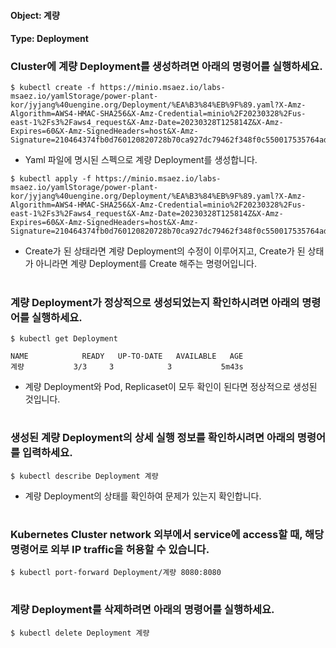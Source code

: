 
#### Object: 계량
#### Type: Deployment

### Cluster에 계량 Deployment를 생성하려면 아래의 명령어를 실행하세요.

```
$ kubectl create -f https://minio.msaez.io/labs-msaez.io/yamlStorage/power-plant-kor/jyjang%40uengine.org/Deployment/%EA%B3%84%EB%9F%89.yaml?X-Amz-Algorithm=AWS4-HMAC-SHA256&X-Amz-Credential=minio%2F20230328%2Fus-east-1%2Fs3%2Faws4_request&X-Amz-Date=20230328T125814Z&X-Amz-Expires=60&X-Amz-SignedHeaders=host&X-Amz-Signature=210464374fb0d760120820728b70ca927dc79462f348f0c550017535764ad4f7
```
- Yaml 파일에 명시된 스펙으로 계량 Deployment를 생성합니다.

```
$ kubectl apply -f https://minio.msaez.io/labs-msaez.io/yamlStorage/power-plant-kor/jyjang%40uengine.org/Deployment/%EA%B3%84%EB%9F%89.yaml?X-Amz-Algorithm=AWS4-HMAC-SHA256&X-Amz-Credential=minio%2F20230328%2Fus-east-1%2Fs3%2Faws4_request&X-Amz-Date=20230328T125814Z&X-Amz-Expires=60&X-Amz-SignedHeaders=host&X-Amz-Signature=210464374fb0d760120820728b70ca927dc79462f348f0c550017535764ad4f7
```
- Create가 된 상태라면 계량 Deployment의 수정이 이루어지고, Create가 된 상태가 아니라면 계량 Deployment를 Create 해주는 명령어입니다.  
#

### 계량 Deployment가 정상적으로 생성되었는지 확인하시려면 아래의 명령어를 실행하세요.

```
$ kubectl get Deployment

NAME            READY   UP-TO-DATE   AVAILABLE   AGE
계량           3/3     3            3           5m43s

```
- 계량 Deployment와 Pod, Replicaset이 모두 확인이 된다면 정상적으로 생성된 것입니다.
#

### 생성된 계량 Deployment의 상세 실행 정보를 확인하시려면 아래의 명령어를 입력하세요.

```
$ kubectl describe Deployment 계량
```
- 계량 Deployment의 상태를 확인하여 문제가 있는지 확인합니다. 
#

### Kubernetes Cluster network 외부에서 service에 access할 때, 해당 명령어로 외부 IP traffic을 허용할 수 있습니다.

```
$ kubectl port-forward Deployment/계량 8080:8080
```
#

### 계량 Deployment를 삭제하려면 아래의 명령어를 실행하세요.

```
$ kubectl delete Deployment 계량
```
#


